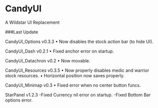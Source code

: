 CandyUI
=======

A Wildstar UI Replacement

###Last Update

CandyUI_Options
v0.3.3
• Now disables the stock action bar (to hide UI).

CandyUI_Dash
v0.2.1
	• Fixed anchor error on startup.

CandyUI_Datachron
v0.2
	• Now movable.

CandyUI_Resources
v0.3.5
	• Now properly disables medic and warrior stock resources.
	• Horizontal position now saves properly.

CandyUI_Minimap
v0.3
	• Fixed error when no center button funcs.

StarPanel
v1.2.3
-Fixed Currency nil error on startup.
-Fixed Bottom Bar options error.




